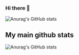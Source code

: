 ### Hi there 👋

<!--
**zerocodex86/zerocodex86** is a ✨ _special_ ✨ repository because its `README.md` (this file) appears on your GitHub profile.

Here are some ideas to get you started:

- 🔭 I’m currently working on ...
- 🌱 I’m currently learning ...
- 👯 I’m looking to collaborate on ...
- 🤔 I’m looking for help with ...
- 💬 Ask me about ...
- 📫 How to reach me: ...
- 😄 Pronouns: ...
- ⚡ Fun fact: ...
-->
![Anurag's GitHub stats](https://github-readme-stats.vercel.app/api?username=zerocodex86&show_icons=true&theme=github_dark)



## My main github stats

![Anurag's GitHub stats](https://github-readme-stats.vercel.app/api?username=kotik06&show_icons=true&theme=github_dark)

